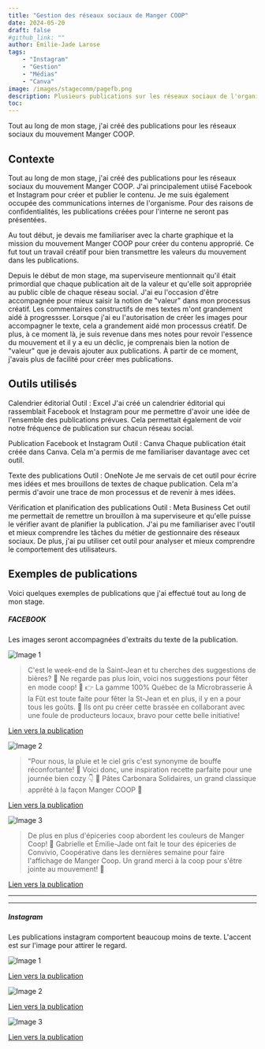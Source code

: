```yaml
---
title: "Gestion des réseaux sociaux de Manger COOP"
date: 2024-05-20
draft: false
#github_link: ""
author: Émilie-Jade Larose
tags: 
    - "Instagram"
    - "Gestion"
    - "Médias"
    - "Canva"
image: /images/stagecomm/pagefb.png
description: Plusieurs publications sur les réseaux sociaux de l'organisme durant toute la durée du stage.
toc: 
---
```


Tout au long de mon stage, j'ai créé des publications pour les réseaux sociaux du mouvement Manger COOP.

## Contexte

Tout au long de mon stage, j'ai créé des publications pour les réseaux sociaux du mouvement Manger COOP. J'ai principalement utiisé Facebook et Instagram pour créer et publier le contenu. Je me suis également occupée des communications internes de l'organisme. Pour des raisons de confidentialités, les publications créées pour l'interne ne seront pas présentées.

Au tout début, je devais me familiariser avec la charte graphique et la mission du mouvement Manger COOP pour créer du contenu approprié. Ce fut tout un travail créatif pour bien transmettre les valeurs du mouvement dans les publications. 

Depuis le début de mon stage, ma superviseure mentionnait qu'il était primordial que chaque publication ait de la valeur et qu'elle soit appropriée au public cible de chaque réseau social. J'ai eu l'occasion d'être accompagnée pour mieux saisir la notion de "valeur" dans mon processus créatif. Les commentaires constructifs de mes textes m'ont grandement aidé à progressser. Lorsque j'ai eu l'autorisation de créer les images pour accompagner le texte, cela a grandement aidé mon processus créatif. De plus, à ce moment là, je suis revenue dans mes notes pour revoir l'essence du mouvement et il y a eu un déclic, je comprenais bien la notion de "valeur" que je devais ajouter aux publications. À partir de ce moment, j'avais plus de facilité pour créer mes publications.



## Outils utilisés

Calendrier éditorial
Outil : Excel
J'ai créé un calendrier éditorial qui rassemblait Facebook et Instagram pour me permettre d'avoir une idée de l'ensemble des publications prévues. Cela permettait également de voir notre fréquence de publication sur chacun réseau social.

Publication Facebook et Instagram
Outil : Canva
Chaque publication était créée dans Canva. Cela m'a permis de me familiariser davantage avec cet outil. 

Texte des publications
Outil : OneNote
Je me servais de cet outil pour écrire mes idées et mes brouillons de textes de chaque publication. Cela m'a permis d'avoir une trace de mon processus et de revenir à mes idées. 

Vérification et planification des publications
Outil : Meta Business
Cet outil me permettait de remettre un brouillon à ma superviseure et qu'elle puisse le vérifier avant de planifier la publication. J'ai pu me familiariser avec l'outil et mieux comprendre les tâches du métier de gestionnaire des réseaux sociaux. De plus, j'ai pu utiliser cet outil pour analyser et mieux comprendre le comportement des utilisateurs. 

## Exemples de publications

Voici quelques exemples de publications que j'ai effectué tout au long de mon stage. 


##### FACEBOOK
Les images seront accompagnées d'extraits du texte de la publication.


![Image 1](/images/stagecomm/post1fb.jpg)

>C'est le week-end de la Saint-Jean et tu cherches des suggestions de bières? 🍻 Ne regarde pas plus loin, voici nos suggestions pour fêter en mode coop! 👀
👉 La gamme 100% Québec de la Microbrasserie À la Fût est toute faite  pour fêter la St-Jean et en plus, il y en a pour tous les goûts. 🍺
Ils ont pu créer cette brassée en collaborant avec une foule de producteurs locaux, bravo pour cette belle initiative!


[Lien vers la publication](https://www.facebook.com/share/p/1CRcFnKujw/)


![Image 2](/images/stagecomm/postfb2.jpg)

>"Pour nous, la pluie et le ciel gris c'est synonyme de bouffe réconfortante! 🧦 Voici donc, une inspiration recette parfaite pour une journée bien cozy 👇
🍴 Pâtes Carbonara Solidaires, un grand classique apprêté à la façon Manger COOP 🧡


[Lien vers la publication](https://www.facebook.com/share/p/1BPsfxLGEG/)

![Image 3](/images/stagecomm/postfb3.jpg)

>De plus en plus d'épiceries coop abordent les couleurs de Manger Coop! 🥳
Gabrielle et Émilie-Jade ont fait le tour des épiceries de Convivio, Coopérative dans les dernières semaine pour faire l'affichage de Manger Coop. Un grand merci à la coop pour s'être jointe au mouvement! 🧡

[Lien vers la publication](https://www.facebook.com/share/p/15hecZpYa3/)

-------------------------------------------------------------------------------
-------------------------------------------------------------------------------

##### Instagram
Les publications instagram comportent beaucoup moins de texte. L'accent est sur l'image pour attirer le regard.

![Image 1](/images/stagecomm/post1insta.png)

[Lien vers la publication](https://www.instagram.com/p/C8DCqYyK935/?utm_source=ig_web_copy_link&igsh=MzRlODBiNWFlZA==)

![Image 2](/images/stagecomm/post2insta.png)

[Lien vers la publication](https://www.instagram.com/p/C-GDyAlhtKF/?utm_source=ig_web_copy_link&igsh=MzRlODBiNWFlZA==)

![Image 3](/images/stagecomm/post3insta.png)

[Lien vers la publication](https://www.instagram.com/p/C-Qk82yCvwZ/?utm_source=ig_web_copy_link&igsh=MzRlODBiNWFlZA==)
